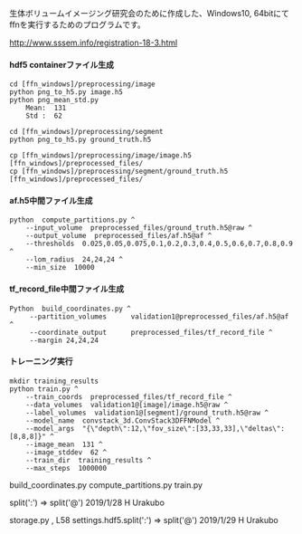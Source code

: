 
生体ボリュームイメージング研究会のために作成した、Windows10, 64bitにてffnを実行するためのプログラムです。

http://www.sssem.info/registration-18-3.html


#### hdf5 containerファイル生成

```hdf5 containerファイル生成
cd [ffn_windows]/preprocessing/image
python png_to_h5.py image.h5
python png_mean_std.py
    Mean:  131
    Std :  62

cd [ffn_windows]/preprocessing/segment
python png_to_h5.py ground_truth.h5

cp [ffn_windows]/preprocessing/image/image.h5  [ffn_windows]/preprocessed_files/
cp [ffn_windows]/preprocessing/segment/ground_truth.h5  [ffn_windows]/preprocessed_files/
```


#### af.h5中間ファイル生成

```af.h5中間ファイル生成
python  compute_partitions.py ^
    --input_volume  preprocessed_files/ground_truth.h5@raw ^
    --output_volume  preprocessed_files/af.h5@af ^
    --thresholds  0.025,0.05,0.075,0.1,0.2,0.3,0.4,0.5,0.6,0.7,0.8,0.9 ^
    --lom_radius  24,24,24 ^
    --min_size  10000
```


#### tf_record_file中間ファイル生成

```tf_record_file中間ファイル生成
Python  build_coordinates.py ^
     --partition_volumes	  validation1@preprocessed_files/af.h5@af ^
     --coordinate_output	  preprocessed_files/tf_record_file ^
     --margin 24,24,24
```


#### トレーニング実行

```トレーニング実行
mkdir training_results
python train.py ^
    --train_coords  preprocessed_files/tf_record_file ^
    --data_volumes  validation1@[image]/image.h5@raw ^
    --label_volumes  validation1@[segment]/ground_truth.h5@raw ^
    --model_name  convstack_3d.ConvStack3DFFNModel ^
    --model_args  "{\"depth\":12,\"fov_size\":[33,33,33],\"deltas\":[8,8,8]}" ^
    --image_mean  131 ^
    --image_stddev  62 ^
    --train_dir  training_results ^
    --max_steps  1000000
```


build_coordinates.py
compute_partitions.py
train.py

split(':') => split('@')
2019/1/28 H Urakubo

storage.py , L58 
settings.hdf5.split(':') => split('@')
2019/1/29 H Urakubo


